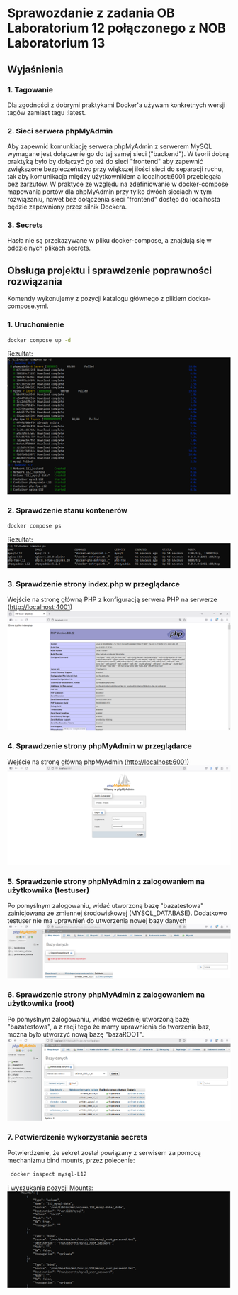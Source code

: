 # Sprawozdanie z zadania OB Laboratorium 12 połączonego z NOB Laboratorium 13

## Wyjaśnienia
### 1. Tagowanie
Dla zgodności z dobrymi praktykami Docker'a używam konkretnych wersji tagów zamiast tagu :latest.

### 2. Sieci serwera phpMyAdmin
Aby zapewnić komunkiację serwera phpMyAdmin z serwerem MySQL wymagane jest dołączenie go do tej samej sieci ("backend").
W teorii dobrą praktyką było by dołączyć go też do sieci "frontend" aby zapewnić zwiększone bezpieczeństwo przy większej 
ilości sieci do separacji ruchu, tak aby komunikacja między użytkownikiem a localhost:6001 przebiegała bez zarzutów.
W praktyce ze względu na zdefiniowanie w docker-compose mapowania portów dla phpMyAdmin przy tylko dwóch sieciach w tym rozwiązaniu,
nawet bez dołączenia sieci "frontend" dostęp do localhosta będzie zapewniony przez silnik Dockera.

### 3. Secrets
Hasła nie są przekazywane w pliku docker-compose, a znajdują się w oddzielnych plikach secrets.

## Obsługa projektu i sprawdzenie poprawności rozwiązania
Komendy wykonujemy z pozycji katalogu głównego z plikiem docker-compose.yml.

### 1. Uruchomienie
  ```bash
  docker compose up -d
  ```
Rezultat:
![Screen](L12_1.PNG)

### 2. Sprawdzenie stanu kontenerów 
  ```bash
  docker compose ps
  ```
Rezultat:
![Screen](L12_2.PNG)

### 3. Sprawdzenie strony index.php w przeglądarce
  Wejście na stronę główną PHP z konfiguracją serwera PHP na serwerze ([http://localhost:4001](http://localhost:4001))
![Screen](L12_3.PNG)

### 4. Sprawdzenie strony phpMyAdmin w przeglądarce
  Wejście na stronę główną phpMyAdmin ([http://localhost:6001](http://localhost:6001))
![Screen](L12_4.PNG)

### 5. Sprawdzenie strony phpMyAdmin z zalogowaniem na użytkownika (testuser)
Po pomyślnym zalogowaniu, widać utworzoną bazę "bazatestowa" zainicjowana ze zmiennej środowiskowej (MYSQL_DATABASE). 
Dodatkowo testuser nie ma uprawnień do utworzenia nowej bazy danych
![Screen](L12_5.PNG)

### 6. Sprawdzenie strony phpMyAdmin z zalogowaniem na użytkownika (root)
Po pomyślnym zalogowaniu, widać wcześniej utworzoną bazę "bazatestowa", a z racji tego że mamy uprawnienia do tworzenia baz,
można było utworzyć nową bazę "bazaROOT".
![Screen](L12_6.PNG)

### 7. Potwierdzenie wykorzystania secrets
Potwierdzenie, że sekret został powiązany z serwisem za pomocą mechanizmu bind mounts, przez polecenie:
 ```bash
  docker inspect mysql-L12
  ```
  i wyszukanie pozycji Mounts:
![Screen](L12_7.PNG)
